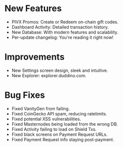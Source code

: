 # New Features
- PIVX Promos: Create or Redeem on-chain gift codes.
- Dashboard Activity: Detailed transaction history.
- New Database: With modern features and scalability.
- Per-update changelog: You're reading it right now!

# Improvements
- New Settings screen design, sleek and intuitive.
- New Explorer: explorer.duddino.com.

# Bug Fixes
- Fixed VanityGen from failing.
- Fixed CoinGecko API spam, reducing ratelimits.
- Fixed potential XSS vulnerabilities.
- Fixed Masternodes being loaded from the wrong DB.
- Fixed Activity failing to load on Shield Txs.
- Fixed black screens on Payment Request URLs.
- Fixed Payment Request info staying post-payment.